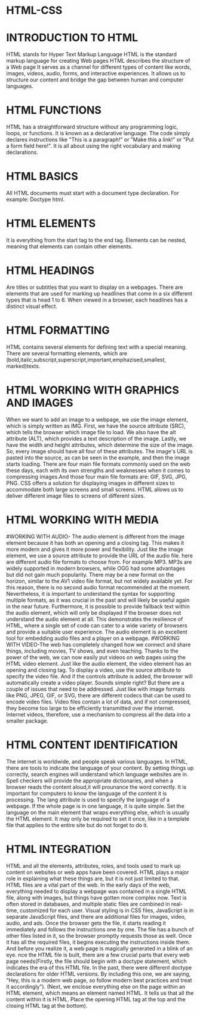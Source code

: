 # HTML-CSS
# INTRODUCTION TO HTML
HTML stands for Hyper Text Markup Language
HTML is the standard markup language for creating Web pages
HTML describes the structure of a Web page
It serves as a channel for different types of content like words, images, videos, audio, forms, and interactive experiences.
It allows us to structure our content and bridge the gap between human and computer languages.
# HTML FUNCTIONS
HTML has a straightforward structure without any programming logic, loops, or functions. It is known as a declarative language. 
The code simply declares instructions like "This is a paragraph!" or "Make this a link!" or "Put a form field here!". 
It is all about using the right vocabulary and making declarations.
# HTML BASICS
All HTML documents must start with a document type declaration. For example: Doctype html.
# HTML ELEMENTS
It is everything from the start tag to the end tag.
Elements can be nested, meaning that elements can contain other elements.
# HTML HEADINGS
Are titles or subtitles that you want to display on a webpages.
There are elements that are used for marking up headlines that come in a six different types that is head 1 to 6.
When viewed in a browser, each headlines has a distinct visual effect.
# HTML FORMATTING
HTML contains several elements for defining text with a special meaning.
There are several formatting elements, which are (bold,italic,subscript,superscript,important,emphazised,smallest, marked)texts.
# HTML WORKING WITH GRAPHICS AND IMAGES
When we want to add an image to a webpage, we use the image element, which is simply written as IMG. 
First, we have the source attribute (SRC), which tells the browser which image file to load. 
We also have the alt attribute (ALT), which provides a text description of the image. 
Lastly, we have the width and height attributes, which determine the size of the image. So, every image should have all four of these attributes.
The image's URL is pasted into the source, as can be seen in the example, and then the image starts loading.
There are four main file formats commonly used on the web these days, each with its own strengths and weaknesses when it comes to compressing images.And those four main file formats are: GIF, SVG, JPG, PNG.
CSS offers a solution for displaying images in different sizes to accommodate both large screens and small screens.
HTML allows us to deliver different image files to screens of different sizes.
# HTML WORKING WITH MEDIA
#WORKING WITH AUDIO- The audio element is different from the image element because it has both an opening and a closing tag. This makes it more modern and gives it more power and flexibility. Just like the image element, we use a source attribute to provide the URL of the audio file. 
here are different audio file formats to choose from. For example MP3.
MP3s are widely supported in modern browsers, while OGG had some advantages but did not gain much popularity. 
There may be a new format on the horizon, similar to the AV1 video file format, but not widely available yet. For this reason, there is no second audio format recommended at the moment. Nevertheless, it is important to understand the syntax for supporting multiple formats, as it was crucial in the past and will likely be useful again in the near future. 
Furthermore, it is possible to provide fallback text within the audio element, which will only be displayed if the browser does not understand the audio element at all. This demonstrates the resilience of HTML, where a single set of code can cater to a wide variety of browsers and provide a suitable user experience. The audio element is an excellent tool for embedding audio files and a player on a webpage.
#WORKING WITH VIDEO-The web has completely changed how we connect and share things, including movies, TV shows, and even teaching. Thanks to the power of the web, we can now easily put videos on web pages using the HTML video element. 
Just like the audio element, the video element has an opening and closing tag. To display a video, use the source attribute to specify the video file. And if the controls attribute is added, the browser will automatically create a video player. Sounds simple right? But there are a couple of issues that need to be addressed.
Just like with image formats like PNG, JPEG, GIF, or SVG, there are different codecs that can be used to encode video files. Video files contain a lot of data, and if not compressed, they become too large to be efficiently transmitted over the internet. Internet videos, therefore, use a mechanism to compress all the data into a smaller package. 
# HTML CONTENT IDENTIFICATION
The internet is worldwide, and people speak various languages. In HTML, there are tools to indicate the language of your content. By setting things up correctly, search engines will understand which language websites are in. Spell checkers will provide the appropriate dictionaries, and when a browser reads the content aloud,it will prounance the word correctly. It is important for computers to know the language of the content it is processing.
The lang attribute is used to specify the language of a webpage. If the whole page is in one language, it is quite simple. Set the language on the main element that wraps everything else, which is usually the HTML element. It may only be required to set it once, like in a template file that applies to the entire site but do not forget to do it.
# HTML INTEGRATION
HTML and all the elements, attributes, roles, and tools used to mark up content on websites or web apps have been covered. HTML plays a major role in explaining what these things are, but it is not just limited to that. HTML files are a vital part of the web. 
In the early days of the web, everything needed to display a webpage was contained in a single HTML file, along with images, but things have gotten more complex now. Text is often stored in databases, and multiple static files are combined in real-time, customized for each user. Visual styling is in CSS files, JavaScript is in separate JavaScript files, and there are additional files for images, video, audio, and ads.
Once the browser gets the file, it starts reading it immediately and follows the instructions one by one. The file has a bunch of other files listed in it, so the browser promptly requests those as well. Once it has all the required files, it begins executing the instructions inside them. And before you realize it, a web page is magically generated in a blink of an eye.
nce the HTML file is built, there are a few crucial parts that every web page needs(Firstly, the file should begin with a doctype statement, which indicates the era of this HTML file. In the past, there were different doctype declarations for older HTML versions. By including this one, we are saying, "Hey, this is a modern web page, so follow modern best practices and treat it accordingly"). (Next, we enclose everything else on the page within an HTML element, which means an element named HTML. It tells us that all the content within it is HTML. Place the opening HTML tag at the top and the closing HTML tag at the bottom).
